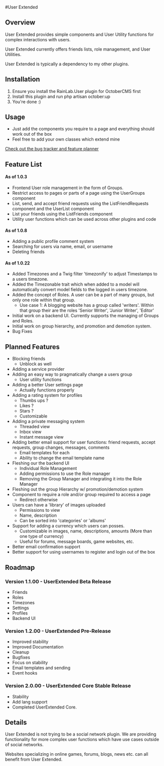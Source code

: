 #User Extended

## Overview
User Extended provides simple components and User Utility functions for complex interactions with users.

User Extended currently offers friends lists, role management, and User Utilities.

User Extended is typically a dependency to my other plugins.

## Installation
1. Ensure you install the RainLab.User plugin for OctoberCMS first
2. Install this plugin and run
        php artisan october:up
3. You're done :)

## Usage
* Just add the components you require to a page and everything should work out of the box
* Feel free to add your own classes which extend mine

[Check out the bug tracker and feature planner](https://docs.google.com/spreadsheets/d/1_-f5fTYbRb5FWZ0BI2wF9xhEJMZtzMtFxh-4T_GWdXA/edit?usp=sharing)

## Feature List
#### As of 1.0.3
* Frontend User role management in the form of Groups.
* Restrict access to pages or parts of a page using the UserGroups component
* List, send, and accept friend requests using the ListFriendRequests component and the UserList component
* List your friends using the ListFriends component
* Utility user functions which can be used across other plugins and code

#### As of 1.0.8
* Adding a public profile comment system
* Searching for users via name, email, or username
* Deleting friends

#### As of 1.0.22
* Added Timezones and a Twig filter 'timezonify' to adjust Timestamps to a users timezone.
* Added the Timezonable trait which when added to a model will automatically convert model fields to the logged in users timezone.
* Added the concept of Roles. A user can be a part of many groups, but only one role within that group.
  * Use case 1: A blogging website has a group called 'writers'. Within that group their are the roles 'Senior Writer', 'Junior Writer', 'Editor'
* Initial work on a backend UI. Currently supports the managing of Groups and Roles.
* Initial work on group hierarchy, and promotion and demotion system.
* Bug Fixes

## Planned Features
* Blocking friends
    * Unblock as well
* Adding a service provider
* Adding an easy way to pragmatically change a users group
    * User utility functions
* Adding a better User settings page
    * Actually functions properly
* Adding a rating system for profiles
    * Thumbs ups ?
    * Likes ?
    * Stars ?
    * Customizable
* Adding a private messaging system
    * Threaded view
    * Inbox view
    * Instant message view
* Adding better email support for user functions: friend requests, accept requests, group changes, messages, comments
    * Email templates for each
    * Ability to change the email template name
* Fleshing our the backend UI
    * Individual Role Management
    * Adding permissions to use the Role manager
    * Removing the Group Manager and integrating it into the Role Manager
* Fleshing out the group Hierarchy w/ promotion/demotion system
* Component to require a role and/or group required to access a page
    * Redirect otherwise
* Users can have a 'library' of images uploaded
    * Permissions to view
    * Name, description
    * Can be sorted into 'categories' or 'albums'
* Support for adding a currency which users can posses. 
    * Customizable in images, name, descriptions, amounts (More than one type of currency)
    * Useful for forums, message boards, game websites, etc.
* Better email confirmation support
* Better support for using usernames to register and login out of the box

## Roadmap
### Version 1.1.00 - UserExtended Beta Release
* Friends
* Roles
* Timezones
* Settings
* Profiles
* Backend UI

### Version 1.2.00 - UserExtended Pre-Release
* Improved stability
* Improved Documentation
* Cleanup
* Bugfixes
* Focus on stability
* Email templates and sending
* Event hooks

### Version 2.0.00 - UserExtended Core Stable Release
* Stability
* Add lang support
* Completed UserExtended Core.

## Details
User Extended is not trying to be a social network plugin. We are providing functionality for more complex user functions which have use cases outside of social networks.

Websites specializing in online games, forums, blogs, news etc. can all benefit from User Extended.

